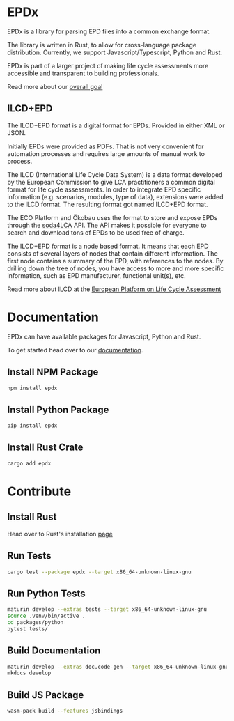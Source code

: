 # EPDx

EPDx is a library for parsing EPD files into a common exchange format.

The library is written in Rust, to allow for cross-language package distribution.
Currently, we support Javascript/Typescript, Python and Rust.

EPDx is part of a larger project of making life cycle assessments more accessible and transparent to building
professionals.

Read more about our [overall goal](https://github.com/ocni-dtu/life-cycle-formats)

## ILCD+EPD

The ILCD+EPD format is a digital format for EPDs.
Provided in either XML or JSON.

Initially EPDs were provided as PDFs.
That is not very convenient for automation processes and requires large amounts of manual work to process.

The ILCD (International Life Cycle Data System) is a data format developed by the European Commission to give LCA
practitioners a common digital format for life cycle assessments.
In order to integrate EPD specific information (e.g. scenarios, modules, type of data), extensions were added to the
ILCD format. The resulting format got named ILCD+EPD format.

The ECO Platform and Ökobau uses the format to store and expose EPDs through
the [soda4LCA](https://bitbucket.org/okusche/soda4lca/src/7.x-branch/) API.
The API makes it possible for everyone to search and download tons of EPDs to be used free of charge.

The ILCD+EPD format is a node based format. It means that each EPD consists of several layers of nodes that contain
different information.
The first node contains a summary of the EPD, with references to the nodes.
By drilling down the tree of nodes, you have access to more and more specific information, such as EPD manufacturer,
functional unit(s), etc.

Read more about ILCD at the [European Platform on Life Cycle Assessment](https://eplca.jrc.ec.europa.eu/)


# Documentation

EPDx can have available packages for Javascript, Python and Rust.

To get started head over to our [documentation](https://epdx.kongsgaard.eu).

## Install NPM Package

```bash
npm install epdx
```

## Install Python Package

```bash
pip install epdx
```

## Install Rust Crate

```bash
cargo add epdx
```

# Contribute

## Install Rust
Head over to Rust's installation [page](https://www.rust-lang.org/tools/install)

## Run Tests

```bash
cargo test --package epdx --target x86_64-unknown-linux-gnu
```

## Run Python Tests

```bash
maturin develop --extras tests --target x86_64-unknown-linux-gnu
source .venv/bin/active .
cd packages/python
pytest tests/
```

## Build Documentation

```bash
maturin develop --extras doc,code-gen --target x86_64-unknown-linux-gnu
mkdocs develop
```

## Build JS Package

```bash
wasm-pack build --features jsbindings
```